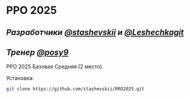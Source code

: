 # РРО 2025
## _Разработчики [@stashevskii](https://github.com/stashevskii) и [@Leshechkagit](https://github.com/Leshechkagit)_
## _Тренер [@posy9](https://github.com/posy9)_

РРО 2025 Базовая Средняя (2 место).

Установка:
```sh
git clone https://github.com/stashevskii/RRO2025.git
```